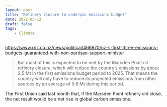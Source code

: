 ```yaml
---
layout: post
title: "Refinery closure to underpin emissions budget"
date: 2022-05-12
draft: false
tags:
    - Climate
---
```


https://www.rnz.co.nz/news/political/466970/nz-s-first-three-emissions-budgets-guaranteed-with-non-partisan-support-minister


> But most of this is expected to be met by the Marsden Point oil refinery closure, which will reduce the country’s emissions by about 2.5 Mt in the first emissions budget period to 2025. That means the country will only have to reduce its projected emissions from other sources by an average of 0.6 Mt during this period.

The First Union said last month that, if the Marsden Point refinery did close, the net result would be a net rise in global carbon emissions.